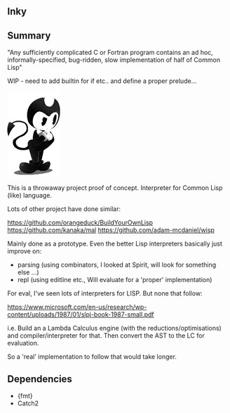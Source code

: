 ## Inky 

## Summary

"Any sufficiently complicated C or Fortran program contains an ad hoc, informally-specified, bug-ridden, slow implementation of half of Common Lisp"


WIP - need to add builtin for if etc.. and define a proper prelude...

![icon](https://github.com/lewismj/inky/blob/main/doc/resources/img/inky.png) 

This is a throwaway project proof of concept. Interpreter for Common Lisp (like) language.

Lots of other project have done similar:

https://github.com/orangeduck/BuildYourOwnLisp 
https://github.com/kanaka/mal
https://github.com/adam-mcdaniel/wisp


Mainly done as a prototype. Even the better Lisp interpreters basically just improve on:

- parsing (using combinators, I looked at Spirit, will look for something else ...)
- repl (using editline etc., Will evaluate for a 'proper' implementation)

For eval, I've seen lots of interpreters for LISP. But none that follow:

https://www.microsoft.com/en-us/research/wp-content/uploads/1987/01/slpj-book-1987-small.pdf

i.e. Build an a Lambda Calculus engine (with the reductions/optimisations) and compiler/interpreter for that.
Then convert the AST to the LC for evaluation.

So a 'real' implementation to follow that would take longer.


## Dependencies

- {fmt}
- Catch2
